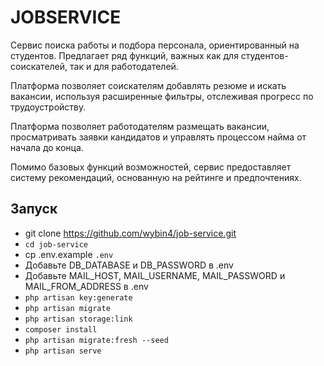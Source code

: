 # JOBSERVICE
Сервис поиска работы и подбора персонала, ориентированный на студентов. Предлагает ряд функций, важных как для студентов-соискателей, так и для работодателей.

Платформа позволяет соискателям добавлять резюме и искать вакансии, используя расширенные фильтры, отслеживая прогресс по трудоустройству. 

Платформа позволяет работодателям размещать вакансии, просматривать заявки кандидатов и управлять процессом найма от начала до конца.

Помимо базовых функций возможностей, сервис предоставляет систему рекомендаций, основанную на рейтинге и предпочтениях.

## Запуск
- git clone https://github.com/wybin4/job-service.git
- `cd job-service`
- cp .env.example `.env`
- Добавьте DB_DATABASE и DB_PASSWORD в .env
- Добавьте MAIL_HOST, MAIL_USERNAME, MAIL_PASSWORD и MAIL_FROM_ADDRESS в .env
- `php artisan key:generate`
- `php artisan migrate`
- `php artisan storage:link`
- `composer install`
- `php artisan migrate:fresh --seed`
- `php artisan serve`


